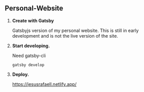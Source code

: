 ## Personal-Website

1.  **Create with Gatsby**

    Gatsbyjs version of my personal website. This is still in early development and is not the live version of the site.

2.  **Start developing.**

    Need gatsby-cli

    ```shell
    gatsby develop
    ```

3.  **Deploy.**

    https://jesusrafaell.netlify.app/
